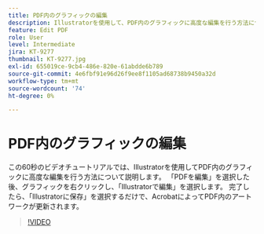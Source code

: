 ```yaml
---
title: PDF内のグラフィックの編集
description: Illustratorを使用して、PDF内のグラフィックに高度な編集を行う方法について説明します
feature: Edit PDF
role: User
level: Intermediate
jira: KT-9277
thumbnail: KT-9277.jpg
exl-id: 655019ce-9cb4-486e-820e-61abdde6b789
source-git-commit: 4e6fbf91e96d26f9ee8f1105ad68738b9450a32d
workflow-type: tm+mt
source-wordcount: '74'
ht-degree: 0%

---
```


# PDF内のグラフィックの編集

この60秒のビデオチュートリアルでは、Illustratorを使用してPDF内のグラフィックに高度な編集を行う方法について説明します。 「PDFを編集」を選択した後、グラフィックを右クリックし、「Illustratorで編集」を選択します。 完了したら、「Illustratorに保存」を選択するだけで、AcrobatによってPDF内のアートワークが更新されます。

>[!VIDEO](https://video.tv.adobe.com/v/338277?quality=12&learn=on&hidetitle=true)
